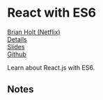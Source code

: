 # React with ES6
[Brian Holt (Netflix)](http://netflix.com/)  
[Details](http://fluentconf.com/javascript-html-2015/public/schedule/detail/39074)  
[Slides](http://cdn.oreillystatic.com/en/assets/1/event/125/Gitting%20More%20Out%20of%20Git%20Presentation.pdf)  
[Github](https://github.com/btholt/es6-react-pres)  

Learn about React.js with ES6.

## Notes

